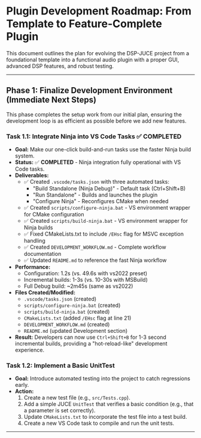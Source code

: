 # Plugin Development Roadmap: From Template to Feature-Complete Plugin

This document outlines the plan for evolving the DSP-JUCE project from a foundational template into a
functional audio plugin with a proper GUI, advanced DSP features, and robust testing.

---

## Phase 1: Finalize Development Environment (Immediate Next Steps)

This phase completes the setup work from our initial plan, ensuring the development loop is as efficient
as possible before we add new features.

### Task 1.1: Integrate Ninja into VS Code Tasks ✅ COMPLETED

- **Goal:** Make our one-click build-and-run tasks use the faster Ninja build system.
- **Status:** ✅ **COMPLETED** - Ninja integration fully operational with VS Code tasks.
- **Deliverables:**
  - ✅ Created `.vscode/tasks.json` with three automated tasks:
    - "Build Standalone (Ninja Debug)" - Default task (Ctrl+Shift+B)
    - "Run Standalone" - Builds and launches the plugin
    - "Configure Ninja" - Reconfigures CMake when needed
  - ✅ Created `scripts/configure-ninja.bat` - VS environment wrapper for CMake configuration
  - ✅ Created `scripts/build-ninja.bat` - VS environment wrapper for Ninja builds
  - ✅ Fixed CMakeLists.txt to include `/EHsc` flag for MSVC exception handling
  - ✅ Created `DEVELOPMENT_WORKFLOW.md` - Complete workflow documentation
  - ✅ Updated `README.md` to reference the fast Ninja workflow
- **Performance:**
  - Configuration: 1.2s (vs. 49.6s with vs2022 preset)
  - Incremental builds: 1-3s (vs. 10-30s with MSBuild)
  - Full Debug build: ~2m45s (same as vs2022)
- **Files Created/Modified:**
  - `.vscode/tasks.json` (created)
  - `scripts/configure-ninja.bat` (created)
  - `scripts/build-ninja.bat` (created)
  - `CMakeLists.txt` (added `/EHsc` flag at line 21)
  - `DEVELOPMENT_WORKFLOW.md` (created)
  - `README.md` (updated Development section)
- **Result:** Developers can now use `Ctrl+Shift+B` for 1-3 second incremental builds, providing a
  "hot-reload-like" development experience.

### Task 1.2: Implement a Basic UnitTest

- **Goal:** Introduce automated testing into the project to catch regressions early.
- **Action:**
    1. Create a new test file (e.g., `src/Tests.cpp`).
    2. Add a simple JUCE `UnitTest` that verifies a basic condition (e.g., that a parameter is set correctly).
    3. Update `CMakeLists.txt` to incorporate the test file into a test build.
    4. Create a new VS Code task to compile and run the unit tests.

---
